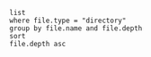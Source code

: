 ``` dataview 
list 
where file.type = "directory" 
group by file.name and file.depth 
sort 
file.depth asc
```
